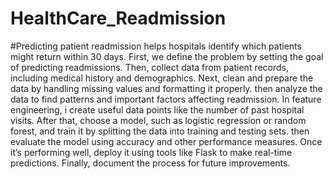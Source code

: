 # HealthCare_Readmission
#Predicting patient readmission helps hospitals identify which patients might return within 30 days. First, we define the problem by setting the goal of predicting readmissions. Then,  collect data from patient records, including medical history and demographics. Next,  clean and prepare the data by handling missing values and formatting it properly. then analyze the data to find patterns and important factors affecting readmission. In feature engineering, i create useful data points like the number of past hospital visits. After that,  choose a model, such as logistic regression or random forest, and train it by splitting the data into training and testing sets.  then evaluate the model using accuracy and other performance measures. Once it’s performing well,  deploy it using tools like Flask to make real-time predictions. Finally, document the process for future improvements.
